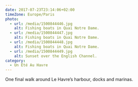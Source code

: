 ```yaml
---
date: 2017-07-23T23:14:06+02:00
timeZone: Europe/Paris
photo:
  - url: /media/1500844446.jpg
    alt: Fishing boats in Quai Notre Dame.
  - url: /media/1500844447.jpg
    alt: Fishing boats in Quai Notre Dame.
  - url: /media/1500844448.jpg
    alt: Fishing boats in Quai Notre Dame.
  - url: /media/1500844449.jpg
    alt: Sunset over the English Channel.
category:
  - Un Été Au Havre
---
```

One final walk around Le Havre’s harbour, docks and marinas.
